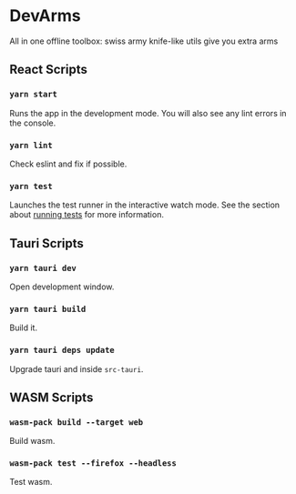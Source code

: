 # DevArms

All in one offline toolbox: swiss army knife-like utils give you extra arms

## React Scripts

### `yarn start`

Runs the app in the development mode.
You will also see any lint errors in the console.

### `yarn lint`

Check eslint and fix if possible.

### `yarn test`

Launches the test runner in the interactive watch mode.
See the section about [running tests](https://facebook.github.io/create-react-app/docs/running-tests) for more information.

## Tauri Scripts

### `yarn tauri dev`

Open development window.

### `yarn tauri build`

Build it.

### `yarn tauri deps update`

Upgrade tauri and inside `src-tauri`.

## WASM Scripts

### `wasm-pack build --target web`

Build wasm.

### `wasm-pack test --firefox --headless`

Test wasm.
